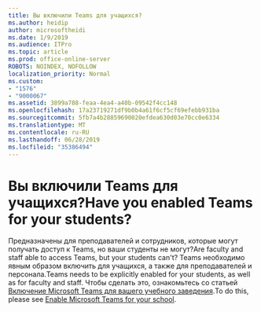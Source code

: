 ```yaml
---
title: Вы включили Teams для учащихся?
ms.author: heidip
author: microsoftheidi
ms.date: 1/9/2019
ms.audience: ITPro
ms.topic: article
ms.prod: office-online-server
ROBOTS: NOINDEX, NOFOLLOW
localization_priority: Normal
ms.custom:
- "1576"
- "9000067"
ms.assetid: 3899a788-feaa-4ea4-a40b-09542f4cc148
ms.openlocfilehash: 17a23719271df9b0b4a61f6cf5cf69efebb931ba
ms.sourcegitcommit: 5fb7a4b28859690020efdea630d03e70cc0e6334
ms.translationtype: MT
ms.contentlocale: ru-RU
ms.lasthandoff: 06/28/2019
ms.locfileid: "35386494"
---
```

# <a name="have-you-enabled-teams-for-your-students"></a><span data-ttu-id="c8a83-102">Вы включили Teams для учащихся?</span><span class="sxs-lookup"><span data-stu-id="c8a83-102">Have you enabled Teams for your students?</span></span>

<span data-ttu-id="c8a83-103">Предназначены для преподавателей и сотрудников, которые могут получать доступ к Teams, но ваши студенты не могут?</span><span class="sxs-lookup"><span data-stu-id="c8a83-103">Are faculty and staff able to access Teams, but your students can't?</span></span> <span data-ttu-id="c8a83-104">Teams необходимо явным образом включить для учащихся, а также для преподавателей и персонала.</span><span class="sxs-lookup"><span data-stu-id="c8a83-104">Teams needs to be explicitly enabled for your students, as well as for faculty and staff.</span></span> <span data-ttu-id="c8a83-105">Чтобы сделать это, ознакомьтесь со статьей [Включение Microsoft Teams для вашего учебного заведения](https://docs.microsoft.com/education/get-started/enable-microsoft-teams).</span><span class="sxs-lookup"><span data-stu-id="c8a83-105">To do this, please see [Enable Microsoft Teams for your school](https://docs.microsoft.com/education/get-started/enable-microsoft-teams).</span></span>
  